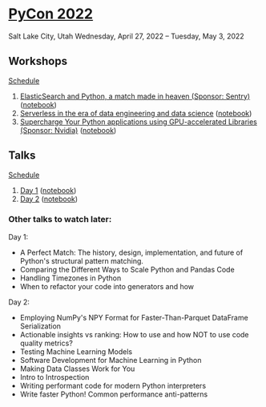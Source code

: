 # [PyCon 2022](https://us.pycon.org/2022/)

Salt Lake City, Utah
Wednesday, April 27, 2022 – Tuesday, May 3, 2022

## Workshops

[Schedule](https://us.pycon.org/2022/schedule/sponsor-workshops/)

1. [ElasticSearch and Python, a match made in heaven (Sponsor: Sentry)](workshop_005_ElasticSearch-and-Python.md) ([notebook](workshop_005_ElasticSearch-and-Python.ipynb))
1. [Serverless in the era of data engineering and data science](workshop_010_Serverless-in-the-era-of-data-engineering-and-data-science.md) ([notebook](workshop_010_Serverless-in-the-era-of-data-engineering-and-data-science.ipynb))
1. [Supercharge Your Python applications using GPU-accelerated Libraries (Sponsor: Nvidia)](workshop_015_Supercharge-your-Python-applications-using-GPU-accelerated-libraries.md) ([notebook](workshop_015_Supercharge-your-Python-applications-using-GPU-accelerated-libraries.ipynb))

## Talks

[Schedule](https://us.pycon.org/2022/schedule/talks/)

1. [Day 1](talks_005_day1.md) ([notebook](talks_005_day1.ipynb))
1. [Day 2](talks_010_day2.md) ([notebook](talks_010_day2.ipynb))

### Other talks to watch later:

Day 1:

- A Perfect Match: The history, design, implementation, and future of Python's structural pattern matching.
- Comparing the Different Ways to Scale Python and Pandas Code
- Handling Timezones in Python
- When to refactor your code into generators and how

Day 2:

- Employing NumPy's NPY Format for Faster-Than-Parquet DataFrame Serialization
- Actionable insights vs ranking: How to use and how NOT to use code quality metrics?
- Testing Machine Learning Models
- Software Development for Machine Learning in Python
- Making Data Classes Work for You
- Intro to Introspection
- Writing performant code for modern Python interpreters
- Write faster Python! Common performance anti-patterns
